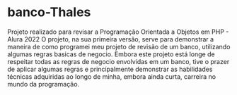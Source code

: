 # banco-Thales
Projeto realizado para revisar a Programação Orientada a Objetos em PHP - Alura 2022
O projeto, na sua primeira versão, serve para demonstrar a maneira de como programei meu projeto de revisão de um banco, utilizando algumas regras basicas de negocio.
Embora este projeto está longe de respeitar todas as regras de negocio envolvidas em um banco, tive o prazer de aplicar algumas regras e principalmente demonstrar as habilidades técnicas adquiridas ao longo de minha, embora ainda curta, carreira no mundo da programação.

